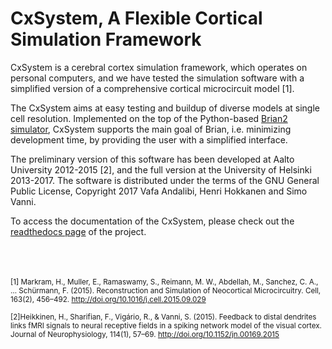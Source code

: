# CxSystem, A Flexible Cortical Simulation Framework

CxSystem is a cerebral cortex simulation framework, which operates on personal computers, and we have tested the simulation software with a simplified version of a comprehensive cortical microcircuit model [1]. 

The CxSystem aims at easy testing and buildup of diverse models at single cell 
resolution.  Implemented on the top of the Python-based [Brian2 simulator](https://github.com/brian-team/brian2), 
CxSystem supports the main goal of Brian, i.e. minimizing development time, by providing the user with a simplified interface.

The preliminary version of this software has been developed at Aalto University 2012-2015 [2], and the full version at the University of Helsinki 2013-2017. The software is distributed under the terms of the GNU General Public License, Copyright 2017 Vafa Andalibi, Henri Hokkanen and Simo Vanni.

To access the documentation of the CxSystem, please check out the [readthedocs page](http://cxsystem.readthedocs.io/en/master/) of the project.
<br></br>
<br></br>

<sub>[1] Markram, H., Muller, E., Ramaswamy, S., Reimann, M. W., Abdellah, M., Sanchez, C. A., … Schürmann, F. (2015). Reconstruction and Simulation of Neocortical Microcircuitry. Cell, 163(2), 456–492. http://doi.org/10.1016/j.cell.2015.09.029</sub>

<sub>[2]Heikkinen, H., Sharifian, F., Vigário, R., & Vanni, S. (2015). Feedback to distal dendrites links fMRI signals to neural receptive fields in a spiking network model of the visual cortex. Journal of Neurophysiology, 114(1), 57–69. http://doi.org/10.1152/jn.00169.2015</sub>


